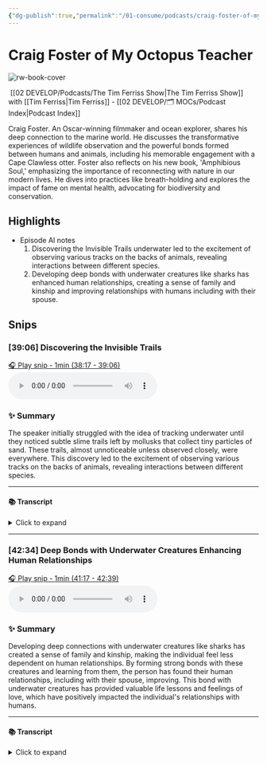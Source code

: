 ```yaml
---
{"dg-publish":true,"permalink":"/01-consume/podcasts/craig-foster-of-my-octopus-teacher/","title":"Craig Foster of My Octopus Teacher","tags":["podcasts"]}
---
```


# Craig Foster of My Octopus Teacher

![rw-book-cover](https://wsrv.nl/?url=https%3A%2F%2Fcontent.production.cdn.art19.com%2Fimages%2F69%2F10%2F10%2Ffb%2F691010fb-625e-4abe-993c-a57228b28dbe%2F91cb53ae0d5dbb379b9dffecf0a772593891d0d09bbe6d90ee746edbdb79e3ec75584f2ceb8260e9f675a90c05419b9b99842a76905b686f0f51c1a9d3e227ab.jpeg&w=300&h=300)

 [[02 DEVELOP/Podcasts/The Tim Ferriss Show\|The Tim Ferriss Show]] with [[Tim Ferriss\|Tim Ferriss]]  - [[02 DEVELOP/🗂️ MOCs/Podcast Index\|Podcast Index]]

Craig Foster. An Oscar-winning filmmaker and ocean explorer, shares his deep connection to the marine world. He discusses the transformative experiences of wildlife observation and the powerful bonds formed between humans and animals, including his memorable engagement with a Cape Clawless otter. Foster also reflects on his new book, 'Amphibious Soul,' emphasizing the importance of reconnecting with nature in our modern lives. He dives into practices like breath-holding and explores the impact of fame on mental health, advocating for biodiversity and conservation.

## Highlights
- Episode AI notes
  1. Discovering the Invisible Trails underwater led to the excitement of observing various tracks on the backs of animals, revealing interactions between different species.
  2. Developing deep bonds with underwater creatures like sharks has enhanced human relationships, creating a sense of family and kinship and improving relationships with humans including with their spouse. 

## Snips


### [39:06] Discovering the Invisible Trails


[🎧 Play snip - 1min️ (38:17 - 39:06)](https://share.snipd.com/snip/7a49f0c2-9b32-4ff9-8c02-2201f9c1f48d)
<audio controls> <source src="https://rss.art19.com/episodes/bf18085d-ba1b-4993-be4f-237a31a0cea0.mp3?rss_browser=BAhJIgpTbmlwZAY6BkVU--7de01baece82063bda1cca2dc0d698735fdbe34a#t=38:17,39:06"> </audio>




### ✨ Summary
The speaker initially struggled with the idea of tracking underwater until they noticed subtle slime trails left by mollusks that collect tiny particles of sand. These trails, almost unnoticeable unless observed closely, were everywhere. This discovery led to the excitement of observing various tracks on the backs of animals, revealing interactions between different species.


---




#### 📚 Transcript
<details>
<summary>Click to expand</summary>
<blockquote><b>Craig Foster</b><br/><br/>At first, I struggled for several years. I had this idea. I got incredibly inspired by the son in the Kalahari, and I thought, could I ever track underwater? And it just seemed impossible because a track gets put there, and then the next swell washes it away. So there's nothing there. And then I started to notice the slime trails. So a lot of the mollusks leave very subtle slime trails and those collect tiny particles of sand. And if you're not looking very carefully, you'll never notice those, but they're actually everywhere. It's like, oh, gosh, you know. So that was the first track I saw and was very excited. And then I started seeing all these tracks on the backs of animals like that ray that I told you about. So the mollusks are interacting with that ray and I could tell how long</blockquote>
</details>



---


### [42:34] Deep Bonds with Underwater Creatures Enhancing Human Relationships


[🎧 Play snip - 1min️ (41:17 - 42:39)](https://share.snipd.com/snip/86cf9abd-7be8-49e3-813d-61abed0dc831)
<audio controls> <source src="https://rss.art19.com/episodes/bf18085d-ba1b-4993-be4f-237a31a0cea0.mp3?rss_browser=BAhJIgpTbmlwZAY6BkVU--7de01baece82063bda1cca2dc0d698735fdbe34a#t=41:17,42:39"> </audio>




### ✨ Summary
Developing deep connections with underwater creatures like sharks has created a sense of family and kinship, making the individual feel less dependent on human relationships. By forming strong bonds with these creatures and learning from them, the person has found their human relationships, including with their spouse, improving. This bond with underwater creatures has provided valuable life lessons and feelings of love, which have positively impacted the individual's relationships with humans.


---




#### 📚 Transcript
<details>
<summary>Click to expand</summary>
<blockquote><b>Craig Foster</b><br/><br/>Gill shark or a great white shark, tiger shark, that kind of thing. So it's fairly safe to be with those animals. And sometimes there's enormous number of them together. In the case of the seven gills, I've been with 55, 60 of them, and they're each the size of a lion. And they hunt seals, they hunt dolphins, but they don't know that I'm prey. So it's quite safe to be with them. But what has happened, and I've got a lot of relationships with these smaller creatures, And because of that, it feels as if I'm not as reliant on my human relationships. Because I have this, it feels like family, like kin in the water after a while, many years. You just feel this tremendous love for these creatures. And they've taught me so much. They're teachers for me. So I love them. And then I have these bonds. So the human relationships on land, I don't feel I need as much from them. So I think my relationship with my wonderful wife has become better because of that. And with a lot of close friends, family, something happens in the psyche. And if you imagine that throughout prehistory for countless hundreds of thousands of years, we've had these relationships with all these species.</blockquote>
</details>




